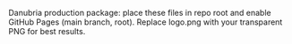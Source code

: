 Danubria production package: place these files in repo root and enable GitHub Pages (main branch, root). Replace logo.png with your transparent PNG for best results.
